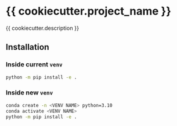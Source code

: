# {{ cookiecutter.project_name }}

{{ cookiecutter.description }}

## Installation

### Inside current `venv`

```bash
python -m pip install -e .
```

### Inside new `venv`
```bash
conda create -n <VENV NAME> python=3.10
conda activate <VENV NAME>
python -m pip install -e .
```


